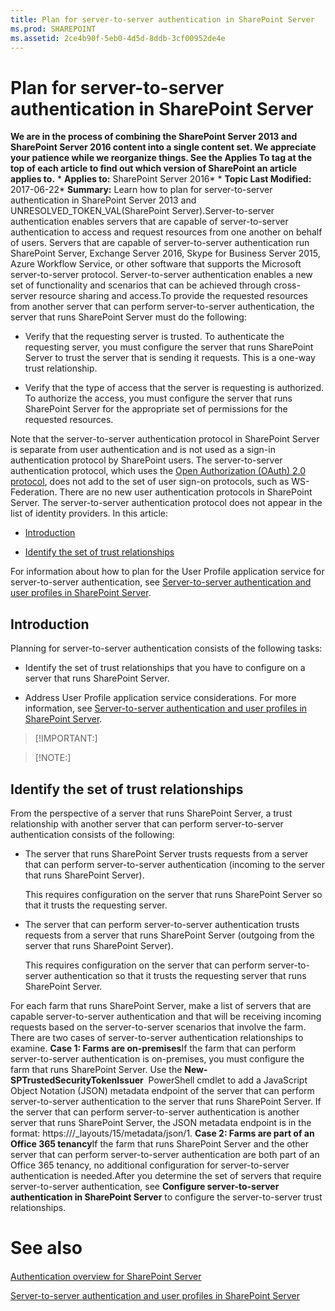 ```yaml
---
title: Plan for server-to-server authentication in SharePoint Server
ms.prod: SHAREPOINT
ms.assetid: 2ce4b90f-5eb0-4d5d-8ddb-3cf00952de4e
---
```



# Plan for server-to-server authentication in SharePoint Server
 **We are in the process of combining the SharePoint Server 2013 and SharePoint Server 2016 content into a single content set. We appreciate your patience while we reorganize things. See the Applies To tag at the top of each article to find out which version of SharePoint an article applies to.** * **Applies to:** SharePoint Server 2016*  * **Topic Last Modified:** 2017-06-22* **Summary:** Learn how to plan for server-to-server authentication in SharePoint Server 2013 and UNRESOLVED_TOKEN_VAL(SharePoint Server).Server-to-server authentication enables servers that are capable of server-to-server authentication to access and request resources from one another on behalf of users. Servers that are capable of server-to-server authentication run SharePoint Server, Exchange Server 2016, Skype for Business Server 2015, Azure Workflow Service, or other software that supports the Microsoft server-to-server protocol. Server-to-server authentication enables a new set of functionality and scenarios that can be achieved through cross-server resource sharing and access.To provide the requested resources from another server that can perform server-to-server authentication, the server that runs SharePoint Server must do the following:
- Verify that the requesting server is trusted. To authenticate the requesting server, you must configure the server that runs SharePoint Server to trust the server that is sending it requests. This is a one-way trust relationship.
    
  
- Verify that the type of access that the server is requesting is authorized. To authorize the access, you must configure the server that runs SharePoint Server for the appropriate set of permissions for the requested resources.
    
  
Note that the server-to-server authentication protocol in SharePoint Server is separate from user authentication and is not used as a sign-in authentication protocol by SharePoint users. The server-to-server authentication protocol, which uses the  [Open Authorization (OAuth) 2.0 protocol](https://go.microsoft.com/fwlink/p/?LinkID=214783), does not add to the set of user sign-on protocols, such as WS-Federation. There are no new user authentication protocols in SharePoint Server. The server-to-server authentication protocol does not appear in the list of identity providers. In this article:
-  [Introduction](#intro)
    
  
-  [Identify the set of trust relationships](#trust)
    
  
For information about how to plan for the User Profile application service for server-to-server authentication, see  [Server-to-server authentication and user profiles in SharePoint Server](html/server-to-server-authentication-and-user-profiles-in-sharepoint-server.md).
## Introduction
<a name="intro"> </a>

Planning for server-to-server authentication consists of the following tasks:
- Identify the set of trust relationships that you have to configure on a server that runs SharePoint Server.
    
  
- Address User Profile application service considerations. For more information, see  [Server-to-server authentication and user profiles in SharePoint Server](html/server-to-server-authentication-and-user-profiles-in-sharepoint-server.md).
    
  

> [!IMPORTANT:]

  
    
    


> [!NOTE:]

  
    
    


## Identify the set of trust relationships
<a name="trust"> </a>

From the perspective of a server that runs SharePoint Server, a trust relationship with another server that can perform server-to-server authentication consists of the following:
- The server that runs SharePoint Server trusts requests from a server that can perform server-to-server authentication (incoming to the server that runs SharePoint Server).
    
    This requires configuration on the server that runs SharePoint Server so that it trusts the requesting server.
    
  
- The server that can perform server-to-server authentication trusts requests from a server that runs SharePoint Server (outgoing from the server that runs SharePoint Server).
    
    This requires configuration on the server that can perform server-to-server authentication so that it trusts the requesting server that runs SharePoint Server.
    
  
For each farm that runs SharePoint Server, make a list of servers that are capable server-to-server authentication and that will be receiving incoming requests based on the server-to-server scenarios that involve the farm. There are two cases of server-to-server authentication relationships to examine. **Case 1: Farms are on-premises**If the farm that can perform server-to-server authentication is on-premises, you must configure the farm that runs SharePoint Server. Use the **New-SPTrustedSecurityTokenIssuer**  PowerShell cmdlet to add a JavaScript Object Notation (JSON) metadata endpoint of the server that can perform server-to-server authentication to the server that runs SharePoint Server. If the server that can perform server-to-server authentication is another server that runs SharePoint Server, the JSON metadata endpoint is in the format: https://<HostName>/_layouts/15/metadata/json/1. **Case 2: Farms are part of an Office 365 tenancy**If the farm that runs SharePoint Server and the other server that can perform server-to-server authentication are both part of an Office 365 tenancy, no additional configuration for server-to-server authentication is needed.After you determine the set of servers that require server-to-server authentication, see **Configure server-to-server authentication in SharePoint Server** to configure the server-to-server trust relationships.
# See also

#### 

 [Authentication overview for SharePoint Server](html/authentication-overview-for-sharepoint-server.md)
  
    
    
 [Server-to-server authentication and user profiles in SharePoint Server](html/server-to-server-authentication-and-user-profiles-in-sharepoint-server.md)
  
    
    

  
    
    

